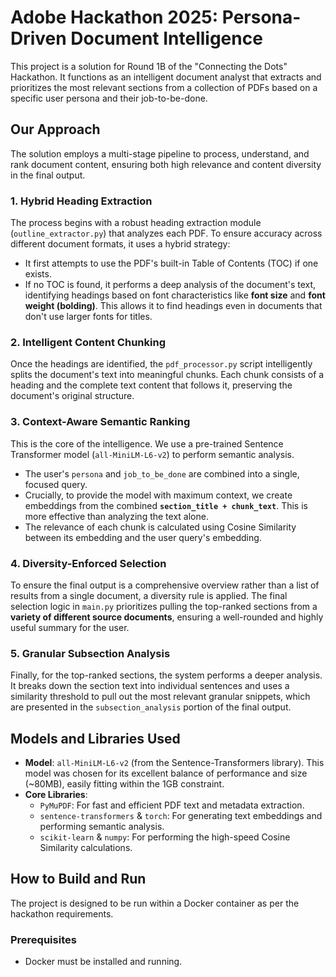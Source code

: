 # Adobe Hackathon 2025: Persona-Driven Document Intelligence

This project is a solution for Round 1B of the "Connecting the Dots" Hackathon. It functions as an intelligent document analyst that extracts and prioritizes the most relevant sections from a collection of PDFs based on a specific user persona and their job-to-be-done.

## Our Approach

The solution employs a multi-stage pipeline to process, understand, and rank document content, ensuring both high relevance and content diversity in the final output.

### 1. Hybrid Heading Extraction
The process begins with a robust heading extraction module (`outline_extractor.py`) that analyzes each PDF. To ensure accuracy across different document formats, it uses a hybrid strategy:
* It first attempts to use the PDF's built-in Table of Contents (TOC) if one exists.
* If no TOC is found, it performs a deep analysis of the document's text, identifying headings based on font characteristics like **font size** and **font weight (bolding)**. This allows it to find headings even in documents that don't use larger fonts for titles.

### 2. Intelligent Content Chunking
Once the headings are identified, the `pdf_processor.py` script intelligently splits the document's text into meaningful chunks. Each chunk consists of a heading and the complete text content that follows it, preserving the document's original structure.

### 3. Context-Aware Semantic Ranking
This is the core of the intelligence. We use a pre-trained Sentence Transformer model (`all-MiniLM-L6-v2`) to perform semantic analysis.
* The user's `persona` and `job_to_be_done` are combined into a single, focused query.
* Crucially, to provide the model with maximum context, we create embeddings from the combined **`section_title + chunk_text`**. This is more effective than analyzing the text alone.
* The relevance of each chunk is calculated using Cosine Similarity between its embedding and the user query's embedding.

### 4. Diversity-Enforced Selection
To ensure the final output is a comprehensive overview rather than a list of results from a single document, a diversity rule is applied. The final selection logic in `main.py` prioritizes pulling the top-ranked sections from a **variety of different source documents**, ensuring a well-rounded and highly useful summary for the user.

### 5. Granular Subsection Analysis
Finally, for the top-ranked sections, the system performs a deeper analysis. It breaks down the section text into individual sentences and uses a similarity threshold to pull out the most relevant granular snippets, which are presented in the `subsection_analysis` portion of the final output.

## Models and Libraries Used

* **Model**: `all-MiniLM-L6-v2` (from the Sentence-Transformers library). This model was chosen for its excellent balance of performance and size (~80MB), easily fitting within the 1GB constraint.
* **Core Libraries**:
    * `PyMuPDF`: For fast and efficient PDF text and metadata extraction.
    * `sentence-transformers` & `torch`: For generating text embeddings and performing semantic analysis.
    * `scikit-learn` & `numpy`: For performing the high-speed Cosine Similarity calculations.

## How to Build and Run

The project is designed to be run within a Docker container as per the hackathon requirements.

### Prerequisites
* Docker must be installed and running.

